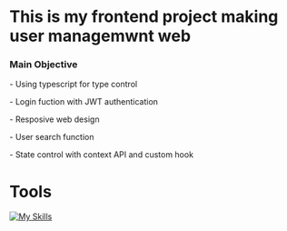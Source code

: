 <h1>This is my frontend project making user managemwnt web</h1>
<h3>Main Objective</h3>
<p>- Using typescript for type control</p>
<p>- Login fuction with JWT authentication</p>
<p>- Resposive web design</p>
<p>- User search function</p>
<p>- State control with context API and custom hook</p>

<h1>Tools</h1>

[![My Skills](https://skillicons.dev/icons?i=typescript,html,react,tailwind,vite)](https://skillicons.dev)
